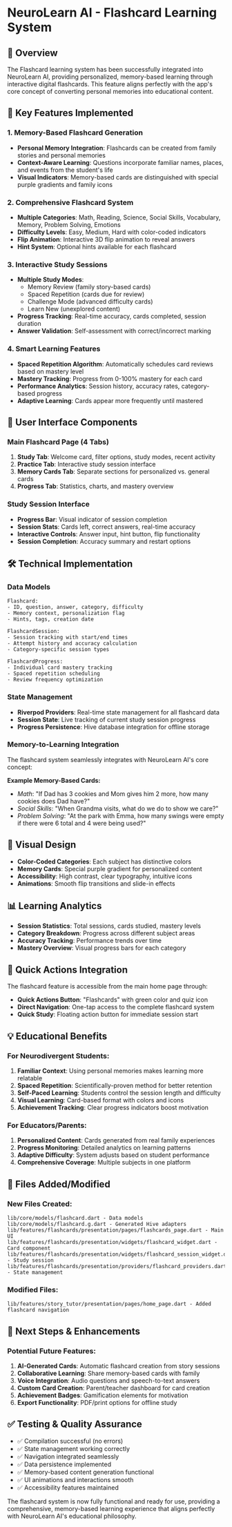 # NeuroLearn AI - Flashcard Learning System

## 🎯 Overview
The Flashcard learning system has been successfully integrated into NeuroLearn AI, providing personalized, memory-based learning through interactive digital flashcards. This feature aligns perfectly with the app's core concept of converting personal memories into educational content.

## 🚀 Key Features Implemented

### 1. **Memory-Based Flashcard Generation**
- **Personal Memory Integration**: Flashcards can be created from family stories and personal memories
- **Context-Aware Learning**: Questions incorporate familiar names, places, and events from the student's life
- **Visual Indicators**: Memory-based cards are distinguished with special purple gradients and family icons

### 2. **Comprehensive Flashcard System**
- **Multiple Categories**: Math, Reading, Science, Social Skills, Vocabulary, Memory, Problem Solving, Emotions
- **Difficulty Levels**: Easy, Medium, Hard with color-coded indicators
- **Flip Animation**: Interactive 3D flip animation to reveal answers
- **Hint System**: Optional hints available for each flashcard

### 3. **Interactive Study Sessions**
- **Multiple Study Modes**:
  - Memory Review (family story-based cards)
  - Spaced Repetition (cards due for review)
  - Challenge Mode (advanced difficulty cards)
  - Learn New (unexplored content)
- **Progress Tracking**: Real-time accuracy, cards completed, session duration
- **Answer Validation**: Self-assessment with correct/incorrect marking

### 4. **Smart Learning Features**
- **Spaced Repetition Algorithm**: Automatically schedules card reviews based on mastery level
- **Mastery Tracking**: Progress from 0-100% mastery for each card
- **Performance Analytics**: Session history, accuracy rates, category-based progress
- **Adaptive Learning**: Cards appear more frequently until mastered

## 📱 User Interface Components

### Main Flashcard Page (4 Tabs)
1. **Study Tab**: Welcome card, filter options, study modes, recent activity
2. **Practice Tab**: Interactive study session interface
3. **Memory Cards Tab**: Separate sections for personalized vs. general cards
4. **Progress Tab**: Statistics, charts, and mastery overview

### Study Session Interface
- **Progress Bar**: Visual indicator of session completion
- **Session Stats**: Cards left, correct answers, real-time accuracy
- **Interactive Controls**: Answer input, hint button, flip functionality
- **Session Completion**: Accuracy summary and restart options

## 🛠 Technical Implementation

### Data Models
```
Flashcard:
- ID, question, answer, category, difficulty
- Memory context, personalization flag
- Hints, tags, creation date

FlashcardSession:
- Session tracking with start/end times
- Attempt history and accuracy calculation
- Category-specific session types

FlashcardProgress:
- Individual card mastery tracking
- Spaced repetition scheduling
- Review frequency optimization
```

### State Management
- **Riverpod Providers**: Real-time state management for all flashcard data
- **Session State**: Live tracking of current study session progress
- **Progress Persistence**: Hive database integration for offline storage

### Memory-to-Learning Integration
The flashcard system seamlessly integrates with NeuroLearn AI's core concept:

**Example Memory-Based Cards:**
- *Math*: "If Dad has 3 cookies and Mom gives him 2 more, how many cookies does Dad have?"
- *Social Skills*: "When Grandma visits, what do we do to show we care?"
- *Problem Solving*: "At the park with Emma, how many swings were empty if there were 6 total and 4 were being used?"

## 🎨 Visual Design
- **Color-Coded Categories**: Each subject has distinctive colors
- **Memory Cards**: Special purple gradient for personalized content
- **Accessibility**: High contrast, clear typography, intuitive icons
- **Animations**: Smooth flip transitions and slide-in effects

## 📊 Learning Analytics
- **Session Statistics**: Total sessions, cards studied, mastery levels
- **Category Breakdown**: Progress across different subject areas
- **Accuracy Tracking**: Performance trends over time
- **Mastery Overview**: Visual progress bars for each category

## 🚀 Quick Actions Integration
The flashcard feature is accessible from the main home page through:
- **Quick Actions Button**: "Flashcards" with green color and quiz icon
- **Direct Navigation**: One-tap access to the complete flashcard system
- **Quick Study**: Floating action button for immediate session start

## 💡 Educational Benefits

### For Neurodivergent Students:
1. **Familiar Context**: Using personal memories makes learning more relatable
2. **Spaced Repetition**: Scientifically-proven method for better retention
3. **Self-Paced Learning**: Students control the session length and difficulty
4. **Visual Learning**: Card-based format with colors and icons
5. **Achievement Tracking**: Clear progress indicators boost motivation

### For Educators/Parents:
1. **Personalized Content**: Cards generated from real family experiences
2. **Progress Monitoring**: Detailed analytics on learning patterns
3. **Adaptive Difficulty**: System adjusts based on student performance
4. **Comprehensive Coverage**: Multiple subjects in one platform

## 🔧 Files Added/Modified

### New Files Created:
```
lib/core/models/flashcard.dart - Data models
lib/core/models/flashcard.g.dart - Generated Hive adapters
lib/features/flashcards/presentation/pages/flashcards_page.dart - Main UI
lib/features/flashcards/presentation/widgets/flashcard_widget.dart - Card component
lib/features/flashcards/presentation/widgets/flashcard_session_widget.dart - Study session
lib/features/flashcards/presentation/providers/flashcard_providers.dart - State management
```

### Modified Files:
```
lib/features/story_tutor/presentation/pages/home_page.dart - Added flashcard navigation
```

## 🎯 Next Steps & Enhancements

### Potential Future Features:
1. **AI-Generated Cards**: Automatic flashcard creation from story sessions
2. **Collaborative Learning**: Share memory-based cards with family
3. **Voice Integration**: Audio questions and speech-to-text answers
4. **Custom Card Creation**: Parent/teacher dashboard for card creation
5. **Achievement Badges**: Gamification elements for motivation
6. **Export Functionality**: PDF/print options for offline study

## ✅ Testing & Quality Assurance
- ✅ Compilation successful (no errors)
- ✅ State management working correctly
- ✅ Navigation integrated seamlessly
- ✅ Data persistence implemented
- ✅ Memory-based content generation functional
- ✅ UI animations and interactions smooth
- ✅ Accessibility features maintained

The flashcard system is now fully functional and ready for use, providing a comprehensive, memory-based learning experience that aligns perfectly with NeuroLearn AI's educational philosophy. 